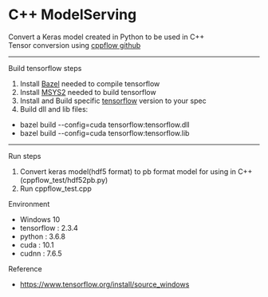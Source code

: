 # C++ ModelServing
Convert a Keras model created in Python to be used in C++  
Tensor conversion using [cppflow github](https://github.com/serizba/cppflow)

------
Build tensorflow steps  
1. Install [Bazel](https://docs.bazel.build/versions/main/install.html) needed to compile tensorflow 
2. Install [MSYS2](https://www.msys2.org/) needed to build tensorflow 
3. Install and Build specific [tensorflow](https://github.com/tensorflow/tensorflow) version to your spec
4. Build dll and lib files:
* bazel build --config=cuda tensorflow:tensorflow.dll
* bazel build --config=cuda tensorflow:tensorflow.lib
----
Run steps
1. Convert keras model(hdf5 format) to pb format model for using in C++ (cppflow_test/hdf52pb.py)
2. Run cppflow_test.cpp


Environment  
- Windows 10
- tensorflow : 2.3.4
- python : 3.6.8
- cuda : 10.1
- cudnn : 7.6.5

Reference  
- https://www.tensorflow.org/install/source_windows
